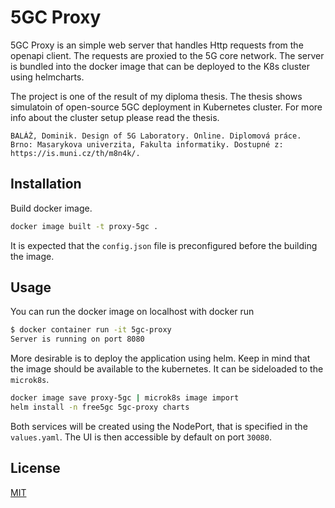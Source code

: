 # 5GC Proxy

5GC Proxy is an simple web server that handles Http requests from the openapi client. The requests are proxied to the 5G core network. The server is bundled into the docker image that can be deployed to the K8s cluster using helmcharts.

The project is one of the result of my diploma thesis. The thesis shows simulatoin of open-source 5GC deployment in Kubernetes cluster. For more info about the cluster setup please read the thesis.

```
BALÁŽ, Dominik. Design of 5G Laboratory. Online. Diplomová práce. Brno: Masarykova univerzita, Fakulta informatiky. Dostupné z: https://is.muni.cz/th/m8n4k/.
```

## Installation

Build docker image.

```bash
docker image built -t proxy-5gc .
```

It is expected that the `config.json` file is preconfigured before the building the image.

## Usage

You can run the docker image on localhost with docker run
```bash
$ docker container run -it 5gc-proxy
Server is running on port 8080
```

More desirable is to deploy the application using helm. Keep in mind that the image should be available to the kubernetes. It can be sideloaded to the `microk8s`.

```bash
docker image save proxy-5gc | microk8s image import
helm install -n free5gc 5gc-proxy charts
```

Both services will be created using the NodePort, that is specified in the `values.yaml`. The UI is then accessible by default on port `30080`.

## License

[MIT](https://choosealicense.com/licenses/mit/)

